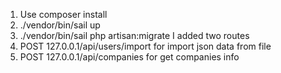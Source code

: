 1. Use composer install
2. ./vendor/bin/sail up
3. ./vendor/bin/sail php artisan:migrate
I added two routes 
1. POST 127.0.0.1/api/users/import for import json data from file
2. POST 127.0.0.1/api/companies for get companies info
